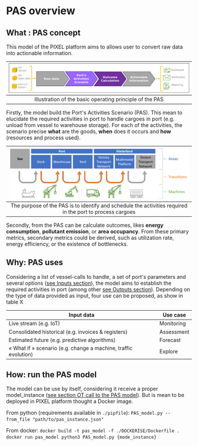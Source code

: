 # PAS overview

## What : PAS concept
This model of the PIXEL platform aims to allows user to convert raw data into actionable information.

| ![](pas_core_principes.png )
|:--:|
| Illustration of the basic operating principle of the PAS

Firstly, the model build the Port's Activities Scenario (PAS). This mean to elucidate the required activities in port to handle cargoes in port (e.g. unload from vessel to warehouse storage). For each of the activities, the scenario precise **what** are the goods, **when** does it occurs and **how** (resources and process used).

| ![](pas_scope.png )
|:--:|
| The purpose of the PAS is to identify and schedule the activities required in the port to process cargoes

Secondly, from the PAS can be calculate outcomes, likes **energy consumption**, **pollutant emission**, or **area occupancy**. From these primary metrics, secondary metrics could be derived, such as utilization rate, energy efficiency, or the existence of bottlenecks.

## Why: PAS uses
Considering a list of vessel-calls to handle, a set of port's parameters and several options ([see Inputs section](../inputs/inputs.md)), the model aims to establish the required activities in port (among other [see Outputs section](../ouputs/outputs.md)).
Depending on the type of data provided as input, four use can be proposed, as show in table X

| Input data                                                   | Use case   |
| ------------------------------------------------------------ | ---------- |
| Live stream (e.g. IoT)                                       | Monitoring |
| Consolidated historical (e.g. invoices & registers)          | Assessment |
| Estimated future (e.g. predictive algorithms)                | Forecast   |
| « What if » scenario (e.g. change a machine, traffic evolution) | Explore    |

## How: run the PAS model
The model can be use by itself, considering it receive a proper model_instance ([see section OT call to the PAS model](./inputs/inputs.md#OT-call-to-the-PAS-model)). But is mean to be deployed in PIXEL platform thought a Docker image.

From python (requirements available in `./pipfile`):
`PAS_model.py --from_file "path/to/pas_instance.json"`

From docker:
`docker build -t pas_model -f ./DOCKERISE/Dockerfile .`
`docker run pas_model python3 PAS_model.py {mode_instance}`

<!-- ## Features -->